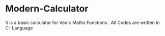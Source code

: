 # Modern-Calculator
It is a basic calculator for Vedic Maths Functions .
All Codes are written in C- Language
